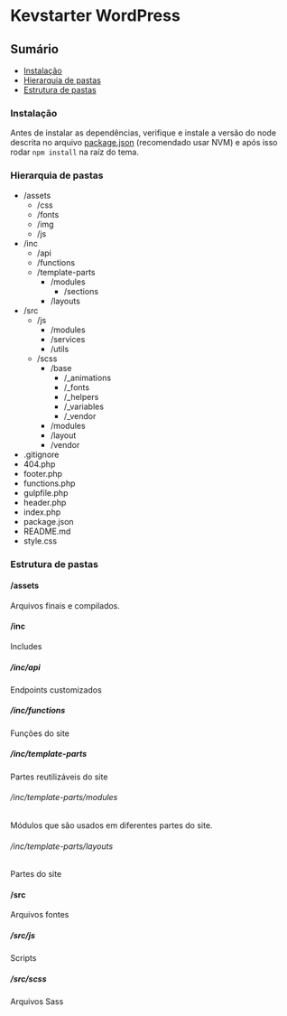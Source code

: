 # Kevstarter WordPress

## Sumário

- [Instalação](#Instalação)
- [Hierarquia de pastas](#Hierarquia-de-pastas)
- [Estrutura de pastas](#Estrutura-de-pastas)

### Instalação

Antes de instalar as dependências, verifique e instale a versão do node descrita no arquivo [package.json](/package.json#L10) (recomendado usar NVM) e após isso rodar `npm install` na raíz do tema.

### Hierarquia de pastas

- /assets
  - /css
  - /fonts
  - /img
  - /js
- /inc
  - /api
  - /functions
  - /template-parts
    - /modules
      - /sections
    - /layouts
- /src
  - /js
    - /modules
    - /services
    - /utils
  - /scss
    - /base
      - /_animations
      - /_fonts
      - /_helpers
      - /_variables
      - /_vendor
    - /modules
    - /layout
    - /vendor
- .gitignore
- 404.php
- footer.php
- functions.php
- gulpfile.php
- header.php
- index.php
- package.json
- README.md
- style.css

### Estrutura de pastas

#### /assets

Arquivos finais e compilados.

#### /inc

Includes

##### /inc/api

Endpoints customizados

##### /inc/functions

Funções do site

##### /inc/template-parts

Partes reutilizáveis do site

###### /inc/template-parts/modules

Módulos que são usados em diferentes partes do site.

###### /inc/template-parts/layouts

Partes do site

#### /src

Arquivos fontes

##### /src/js

Scripts

##### /src/scss

Arquivos Sass